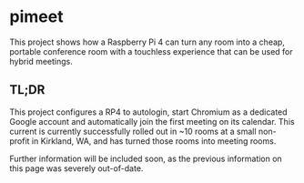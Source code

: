# pimeet
This project shows how a Raspberry Pi 4 can turn any room into a cheap, portable conference room with a touchless experience that can be used for hybrid meetings.

## TL;DR
This project configures a RP4 to autologin, start Chromium as a dedicated Google account and automatically join the first meeting on its calendar. This current is currently successfully rolled out in ~10 rooms at a small non-profit in Kirkland, WA, and has turned those rooms into meeting rooms.

Further information will be included soon, as the previous information on this page was severely out-of-date.